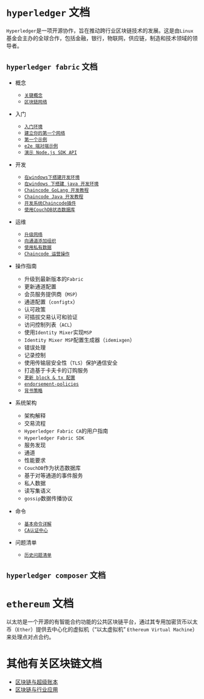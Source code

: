 # `hyperledger` 文档
`Hyperledger`是一项开源协作，旨在推动跨行业区块链技术的发展。这是由`Linux`基金会主办的全球合作，包括金融，银行，物联网，供应链，制造和技术领域的领导者。

## `hyperledger fabric` 文档
- 概念
    + [`关键概念`](./hyperledger/hyperledger%20fabric%20关键概念.md)
    + [`区块链网络`](./hyperledger/hyperledger%20fabric%20区块链网络.md) 

- 入门
    + [`入门环境`](./hyperledger/hyperledger%20fabric%20入门.md)
    + [`建立你的第一个网络`](./hyperledger/hyperledger%20fabric%20建立你的第一个网络.md)
    + [`第一个示例`](./hyperledger/hyperledger%20fabric%20第一个示例.md)
    + [`e2e 端对端示例`](./hyperledger/hyperledger%20fabric%20e2e%20端对端示例.md)
    + [`演示 Node.js SDK API`](./hyperledger/hyperledger%20fabric%20演示%20Node.js%20SDK%20API.md)

- 开发
    + [`在windows下搭建开发环境`](./hyperledger/在windows下搭建hyperledger%20fabric%20开发环境.md)
    + [`在windows 下搭建 java 开发环境`](./hyperledger/在windows%20下搭建hyperledger%20fabric%20java%20开发环境.md)
    + [`Chaincode GoLang 开发教程`](./hyperledger/hyperledger%20fabric%20Chaincode%20开发教程.md)
    + [`Chaincode Java 开发教程`](./hyperledger/hyperledger%20fabric%20Chaincode%20Java开发教程.md#)
    + [`开发系统Chaincode插件`](./hyperledger/hyperledger%20fabric%20开发系统链码插件.md)
    + [`使用CouchDB状态数据库`](./hyperledger/hyperledger%20fabric%20中使用CouchDB.md)

- 运维
    + [`升级网络`](./hyperledger/hyperledger%20fabric%20升级网络组建.md)
    + [`向通道添加组织`](./hyperledger/hyperledger%20fabric%20向通道添加组织.md)
    + [`使用私有数据`](./hyperledger/hyperledger%20fabric%20中使用私有数据.md)
    + [`Chaincode 运营操作`](./hyperledger/hyperledger%20fabric%20Chaincode%20运营操作.md)

- 操作指南
    + 升级到最新版本的`Fabric`
    + 更新通道配置
    + 会员服务提供商（`MSP`）
    + 通道配置（`configtx`）
    + 认可政策
    + 可插拔交易认可和验证
    + 访问控制列表（`ACL`）
    + 使用`Identity Mixer`实现`MSP`
    + `Identity Mixer MSP`配置生成器（`idemixgen`）
    + 错误处理
    + 记录控制
    + 使用传输层安全性（`TLS`）保护通信安全
    + 打造基于卡夫卡的订购服务
    + [`更新 block & tx 配置`](./hyperledger/hyperledger%20fabric%20更新%20block%20&%20tx%20配置.md)
    + [`endorsement-policies`](./hyperledger/hyperledger%20fabric%20endorsement-policies.md)
    + [`背书策略`](./hyperledger/hyperledger%20fabric%20背书策略.md)

- 系统架构
    + 架构解释
    + 交易流程
    + `Hyperledger Fabric CA`的用户指南
    + `Hyperledger Fabric SDK`
    + 服务发现
    + 通道
    + 性能要求
    + `CouchDB`作为状态数据库
    + 基于对等通道的事件服务
    + 私人数据
    + 读写集语义
    + `gossip`数据传播协议
    
- 命令
    + [`基本命令详解`](./hyperledger/hyperledger%20fabric%20基本命令详解.md)
    + [`CA认证中心`](./hyperledger/hyperledger%20fabric%20CA认证中心.md)

- 问题清单
    + [`历史问题清单`](./hyperledger/hyperledger%20fabric%20历史遗留问题清单.md)


## `hyperledger composer` 文档
    
    
# `ethereum` 文档
以太坊是一个开源的有智能合约功能的公共区块链平台，通过其专用加密货币以太币（`Ether`）提供去中心化的虚拟机（“以太虚拟机” `Ethereum Virtual Machine`）来处理点对点合约。


# 其他有关区块链文档

+ [区块链与超级账本](./区块链与超级账本.md)
+ [区块链与行业应用](./区块链与行业应用.md)